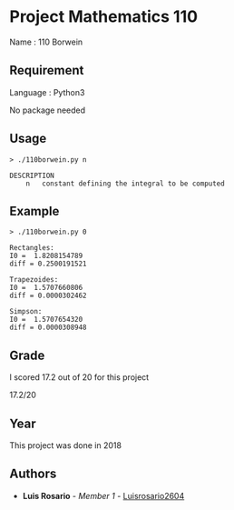 # Project Mathematics 110

Name : 110 Borwein

## Requirement

Language : Python3

No package needed

## Usage

```
> ./110borwein.py n

DESCRIPTION
    n   constant defining the integral to be computed
```

## Example

```
> ./110borwein.py 0

Rectangles:
I0 =  1.8208154789
diff = 0.2500191521

Trapezoides:
I0 =  1.5707660806
diff = 0.0000302462

Simpson:
I0 =  1.5707654320
diff = 0.0000308948
```

## Grade

I scored 17.2 out of 20 for this project

17.2/20

## Year

This project was done in 2018

## Authors

* **Luis Rosario** - *Member 1* - [Luisrosario2604](https://github.com/Luisrosario2604)
